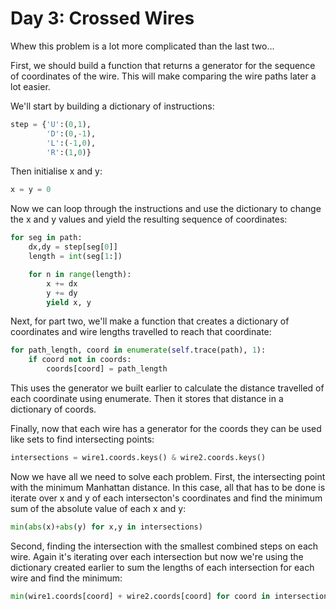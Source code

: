 # Day 3: Crossed Wires

Whew this problem is a lot more complicated than the last two...

First, we should build a function that returns a generator for the 
sequence of coordinates of the wire. This will make comparing the
wire paths later a lot easier.

We'll start by building a dictionary of instructions:

```python
step = {'U':(0,1),
        'D':(0,-1),
        'L':(-1,0),
        'R':(1,0)}
```

Then initialise x and y: 

```python
x = y = 0
```

Now we can loop through the instructions and use the dictionary to
change the x and y values and yield the resulting sequence of coordinates:

```python
for seg in path:
    dx,dy = step[seg[0]]
    length = int(seg[1:])

    for n in range(length):
        x += dx
        y += dy
        yield x, y
```

Next, for part two, we'll make a function that creates a dictionary of 
coordinates and wire lengths travelled to reach that coordinate:

```python
for path_length, coord in enumerate(self.trace(path), 1):
    if coord not in coords:
        coords[coord] = path_length
```

This uses the generator we built earlier to calculate the distance
travelled of each coordinate using enumerate. Then it stores that
distance in a dictionary of coords.

Finally, now that each wire has a generator for the coords they can
be used like sets to find intersecting points:

```python
intersections = wire1.coords.keys() & wire2.coords.keys()
```

Now we have all we need to solve each problem. First, the intersecting
point with the minimum Manhattan distance. In this case, all that has
to be done is iterate over x and y of each intersecton's coordinates
and find the minimum sum of the absolute value of each x and y:

```python
min(abs(x)+abs(y) for x,y in intersections)
```

Second, finding the intersection with the smallest combined steps on each wire.
Again it's iterating over each intersection but now we're using the dictionary
created earlier to sum the lengths of each intersection for each wire and
find the minimum:
```python
min(wire1.coords[coord] + wire2.coords[coord] for coord in intersections)
```
